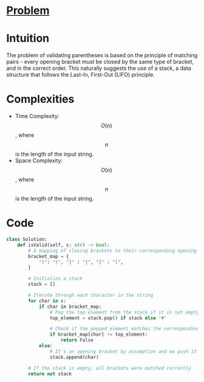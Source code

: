 # [Problem](https://leetcode.com/problems/valid-parentheses/description/)

# Intuition
The problem of validating parentheses is based on the principle of matching pairs - every opening bracket must be closed by the same type of bracket, and in the correct order. This naturally suggests the use of a stack, a data structure that follows the Last-In, First-Out (LIFO) principle.

# Complexities
- Time Complexity: $$O(n)$$, where $$n$$ is the length of the input string.
- Space Complexity: $$O(n)$$, where $$n$$ is the length of the input string.

# Code
```python
class Solution:
    def isValid(self, s: str) -> bool:
        # A mapping of closing brackets to their corresponding opening brackets
        bracket_map = {
            ")": "(", "}" : "{", "]" : "[",
        }

        # Initialize a stack
        stack = []

        # Iterate through each character in the string
        for char in s:
            if char in bracket_map:
                # Pop the top element from the stack if it is not empty, otherwise use a dummy value
                top_element = stack.pop() if stack else '#'

                # Check if the popped element matches the corresponding opening bracket
                if bracket_map[char] != top_element:
                    return False
            else:
                # It's an opening bracket by assumption and we push it onto the stack
                stack.append(char)

        # If the stack is empty, all brackets were matched correctly
        return not stack
```